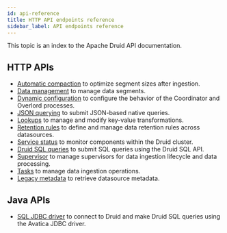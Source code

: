 ```yaml
---
id: api-reference
title: HTTP API endpoints reference
sidebar_label: API endpoints reference
---
```


<!--
  ~ Licensed to the Apache Software Foundation (ASF) under one
  ~ or more contributor license agreements.  See the NOTICE file
  ~ distributed with this work for additional information
  ~ regarding copyright ownership.  The ASF licenses this file
  ~ to you under the Apache License, Version 2.0 (the
  ~ "License"); you may not use this file except in compliance
  ~ with the License.  You may obtain a copy of the License at
  ~
  ~   http://www.apache.org/licenses/LICENSE-2.0
  ~
  ~ Unless required by applicable law or agreed to in writing,
  ~ software distributed under the License is distributed on an
  ~ "AS IS" BASIS, WITHOUT WARRANTIES OR CONDITIONS OF ANY
  ~ KIND, either express or implied.  See the License for the
  ~ specific language governing permissions and limitations
  ~ under the License.
  -->


This topic is an index to the Apache Druid API documentation.

## HTTP APIs
* [Automatic compaction](./automatic-compaction-api.md) to optimize segment sizes after ingestion.
* [Data management](./data-management-api.md) to manage data segments.
* [Dynamic configuration](./dynamic-configuration-api.md) to configure the behavior of the Coordinator and Overlord processes.
* [JSON querying](./json-querying-api.md) to submit JSON-based native queries.
* [Lookups](./lookups-api.md) to manage and modify key-value transformations.
* [Retention rules](./retention-rules-api.md) to define and manage data retention rules across datasources.
* [Service status](./service-status-api.md) to monitor components within the Druid cluster. 
* [Druid SQL queries](./sql-api.md) to submit SQL queries using the Druid SQL API.
* [Supervisor](./supervisor-api.md) to manage supervisors for data ingestion lifecycle and data processing.
* [Tasks](./tasks-api.md) to manage data ingestion operations.
* [Legacy metadata](./legacy-metadata-api.md) to retrieve datasource metadata.

## Java APIs
* [SQL JDBC driver](./sql-jdbc.md) to connect to Druid and make Druid SQL queries using the Avatica JDBC driver.




